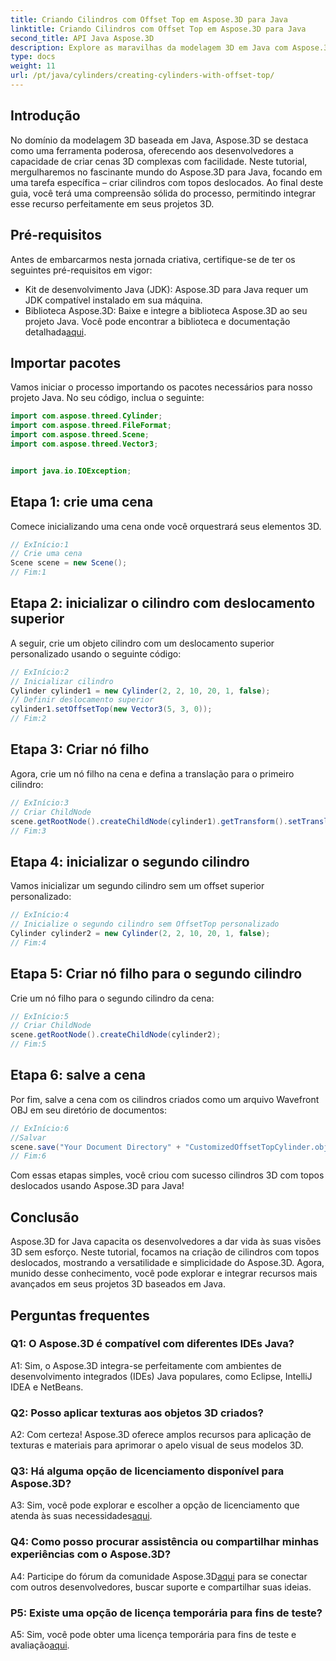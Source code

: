 ```yaml
---
title: Criando Cilindros com Offset Top em Aspose.3D para Java
linktitle: Criando Cilindros com Offset Top em Aspose.3D para Java
second_title: API Java Aspose.3D
description: Explore as maravilhas da modelagem 3D em Java com Aspose.3D. Aprenda a criar cilindros cativantes com topos deslocados sem esforço.
type: docs
weight: 11
url: /pt/java/cylinders/creating-cylinders-with-offset-top/
---
```

## Introdução

No domínio da modelagem 3D baseada em Java, Aspose.3D se destaca como uma ferramenta poderosa, oferecendo aos desenvolvedores a capacidade de criar cenas 3D complexas com facilidade. Neste tutorial, mergulharemos no fascinante mundo do Aspose.3D para Java, focando em uma tarefa específica – criar cilindros com topos deslocados. Ao final deste guia, você terá uma compreensão sólida do processo, permitindo integrar esse recurso perfeitamente em seus projetos 3D.

## Pré-requisitos

Antes de embarcarmos nesta jornada criativa, certifique-se de ter os seguintes pré-requisitos em vigor:

- Kit de desenvolvimento Java (JDK): Aspose.3D para Java requer um JDK compatível instalado em sua máquina.
-  Biblioteca Aspose.3D: Baixe e integre a biblioteca Aspose.3D ao seu projeto Java. Você pode encontrar a biblioteca e documentação detalhada[aqui](https://releases.aspose.com/3d/java/).

## Importar pacotes

Vamos iniciar o processo importando os pacotes necessários para nosso projeto Java. No seu código, inclua o seguinte:

```java
import com.aspose.threed.Cylinder;
import com.aspose.threed.FileFormat;
import com.aspose.threed.Scene;
import com.aspose.threed.Vector3;


import java.io.IOException;
```

## Etapa 1: crie uma cena

Comece inicializando uma cena onde você orquestrará seus elementos 3D.

```java
// ExInício:1
// Crie uma cena
Scene scene = new Scene();
// Fim:1
```

## Etapa 2: inicializar o cilindro com deslocamento superior

A seguir, crie um objeto cilindro com um deslocamento superior personalizado usando o seguinte código:

```java
// ExInício:2
// Inicializar cilindro
Cylinder cylinder1 = new Cylinder(2, 2, 10, 20, 1, false);
// Definir deslocamento superior
cylinder1.setOffsetTop(new Vector3(5, 3, 0));
// Fim:2
```

## Etapa 3: Criar nó filho

Agora, crie um nó filho na cena e defina a translação para o primeiro cilindro:

```java
// ExInício:3
// Criar ChildNode
scene.getRootNode().createChildNode(cylinder1).getTransform().setTranslation(10, 0, 0);
// Fim:3
```

## Etapa 4: inicializar o segundo cilindro

Vamos inicializar um segundo cilindro sem um offset superior personalizado:

```java
// ExInício:4
// Inicialize o segundo cilindro sem OffsetTop personalizado
Cylinder cylinder2 = new Cylinder(2, 2, 10, 20, 1, false);
// Fim:4
```

## Etapa 5: Criar nó filho para o segundo cilindro

Crie um nó filho para o segundo cilindro da cena:

```java
// ExInício:5
// Criar ChildNode
scene.getRootNode().createChildNode(cylinder2);
// Fim:5
```

## Etapa 6: salve a cena

Por fim, salve a cena com os cilindros criados como um arquivo Wavefront OBJ em seu diretório de documentos:

```java
// ExInício:6
//Salvar
scene.save("Your Document Directory" + "CustomizedOffsetTopCylinder.obj", FileFormat.WAVEFRONTOBJ);
// Fim:6
```

Com essas etapas simples, você criou com sucesso cilindros 3D com topos deslocados usando Aspose.3D para Java!

## Conclusão

Aspose.3D for Java capacita os desenvolvedores a dar vida às suas visões 3D sem esforço. Neste tutorial, focamos na criação de cilindros com topos deslocados, mostrando a versatilidade e simplicidade do Aspose.3D. Agora, munido desse conhecimento, você pode explorar e integrar recursos mais avançados em seus projetos 3D baseados em Java.

## Perguntas frequentes

### Q1: O Aspose.3D é compatível com diferentes IDEs Java?

A1: Sim, o Aspose.3D integra-se perfeitamente com ambientes de desenvolvimento integrados (IDEs) Java populares, como Eclipse, IntelliJ IDEA e NetBeans.

### Q2: Posso aplicar texturas aos objetos 3D criados?

A2: Com certeza! Aspose.3D oferece amplos recursos para aplicação de texturas e materiais para aprimorar o apelo visual de seus modelos 3D.

### Q3: Há alguma opção de licenciamento disponível para Aspose.3D?

A3: Sim, você pode explorar e escolher a opção de licenciamento que atenda às suas necessidades[aqui](https://purchase.aspose.com/buy).

### Q4: Como posso procurar assistência ou compartilhar minhas experiências com o Aspose.3D?

 A4: Participe do fórum da comunidade Aspose.3D[aqui](https://forum.aspose.com/c/3d/18) para se conectar com outros desenvolvedores, buscar suporte e compartilhar suas ideias.

### P5: Existe uma opção de licença temporária para fins de teste?

 A5: Sim, você pode obter uma licença temporária para fins de teste e avaliação[aqui](https://purchase.aspose.com/temporary-license/).
